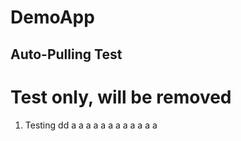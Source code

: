 # DemoApp
## Auto-Pulling Test
Test only, will be removed
==========================
1. Testing
dd
a
a
a
a
a
a
a
a
a
a
a
a
